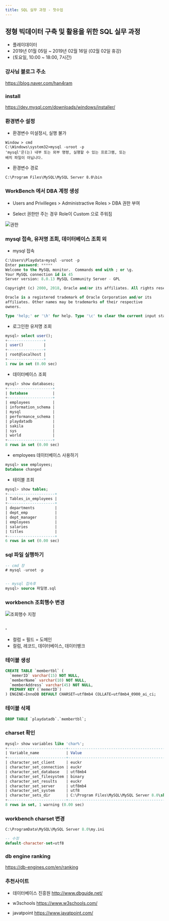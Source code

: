 ```yaml
---
title: SQL 실무 과정 - 첫수업
---
```


## 정형 빅데이터 구축 및 활용을 위한 SQL 실무 과정

- 플레이데이터
- 2019년 01월 05일 ~ 2019년 02월 16일 (02월 02일 휴강)
- (토요일, 10:00 ~ 18:00, 7시간)


### 강사님 블로그 주소
https://blog.naver.com/han4ram


### install
https://dev.mysql.com/downloads/windows/installer/


### 환경변수 설정
- 환경변수 미설정시, 실행 불가
```
Window > cmd
C:\Windows\system32>mysql -uroot -p
'mysql'은(는) 내부 또는 외부 명령, 실행할 수 있는 프로그램, 또는
배치 파일이 아닙니다.
```

- 환경변수 경로
```
C:\Program Files\MySQL\MySQL Server 8.0\bin
```


### WorkBench 에서 DBA 계정 생성
- Users and Privilleges > Administractive Roles > DBA 권한 부여

- Select 권한만 주는 경우
  Role이 Custom 으로 주워짐

![권한](https://kimhaegyeong.github.io/_img/2019-01-05-workbench-user-and-privileges.PNG)



### mysql 접속, 유저명 조회, 데이터베이스 조회 외

* mysql 접속

```sql
C:\Users\Playdata>mysql -uroot -p
Enter password: *****
Welcome to the MySQL monitor.  Commands end with ; or \g.
Your MySQL connection id is 45
Server version: 8.0.13 MySQL Community Server - GPL

Copyright (c) 2000, 2018, Oracle and/or its affiliates. All rights reserved.

Oracle is a registered trademark of Oracle Corporation and/or its
affiliates. Other names may be trademarks of their respective
owners.

Type 'help;' or '\h' for help. Type '\c' to clear the current input statement.
```


* 로그인한 유저명 조회
```sql
mysql> select user();
+----------------+
| user()         |
+----------------+
| root@localhost |
+----------------+
1 row in set (0.00 sec)
```


* 데이터베이스 조회
```sql
mysql> show databases;
+--------------------+
| Database           |
+--------------------+
| employees          |
| information_schema |
| mysql              |
| performance_schema |
| playdatadb         |
| sakila             |
| sys                |
| world              |
+--------------------+
8 rows in set (0.00 sec)

```


* employees 데이터베이스 사용하기
```sql
mysql> use employees;
Database changed
```


* 테이블 조회
```sql
mysql> show tables;
+---------------------+
| Tables_in_employees |
+---------------------+
| departments         |
| dept_emp            |
| dept_manager        |
| employees           |
| salaries            |
| titles              |
+---------------------+
6 rows in set (0.00 sec)
```


### sql 파일 실행하기
```sql
-- cmd 창
# mysql -uroot -p


-- mysql 접속후
mysql> source 파일명.sql
```


### workbench 조회행수 변경
![조회행수 지정](https://kimhaegyeong.github.io/_img/2019-01-05-workbench-limit-row.png)



### .
* 컬럼 = 필드 = 도메인
* 컬럼, 레코드, 데이터베이스, 데이터뱅크



### 테이블 생성
```sql
CREATE TABLE `membertbl` (
  `memerID` varchar(15) NOT NULL,
  `memberName` varchar(10) NOT NULL,
  `memberAddress` varchar(45) NOT NULL,
  PRIMARY KEY (`memerID`)
) ENGINE=InnoDB DEFAULT CHARSET=utf8mb4 COLLATE=utf8mb4_0900_ai_ci;
```


### 테이블 삭제
```sql
DROP TABLE `playdatadb`.`membertbl`;
```


### charset 확인
```sql
mysql> show variables like 'char%';
+--------------------------+---------------------------------------------------------+
| Variable_name            | Value                                                   |
+--------------------------+---------------------------------------------------------+
| character_set_client     | euckr                                                   |
| character_set_connection | euckr                                                   |
| character_set_database   | utf8mb4                                                 |
| character_set_filesystem | binary                                                  |
| character_set_results    | euckr                                                   |
| character_set_server     | utf8mb4                                                 |
| character_set_system     | utf8                                                    |
| character_sets_dir       | C:\Program Files\MySQL\MySQL Server 8.0\share\charsets\ |
+--------------------------+---------------------------------------------------------+
8 rows in set, 1 warning (0.00 sec)
```


### workbench charset 변경
```sql
C:\ProgramData\MySQL\MySQL Server 8.0\my.ini

-- 수정
default-character-set=utf8
```


### db engine ranking
https://db-engines.com/en/ranking


### 추천사이트
* 데이터베이스 진흥원
http://www.dbguide.net/

* w3schools
https://www.w3schools.com/

* javatpoint
https://www.javatpoint.com/

